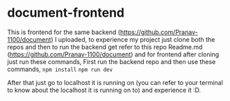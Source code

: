 # document-frontend

This is frontend for the same backend (https://github.com/Pranav-1100/document) I uploaded, to experience my project just clone both the repos and then to run the backend get refer to this repo Readme.md (https://github.com/Pranav-1100/document) and for frontend after cloning just run these commands, First run the backend repo and then use these commands,
``` npm install ```
``` npm run dev ```

After that just go to localhost it is running on (you can refer to your terminal to know about the localhost it is running on to) and experience it :D.
